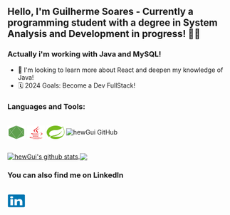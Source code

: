 ## Hello, I'm Guilherme Soares - Currently a programming student with a degree in System Analysis and Development in progress! 🌟🌟


### Actually i'm working with Java and MySQL!

- 🔎 I'm looking to learn more about React and deepen my knowledge of Java!
- 🗓️ 2024 Goals: Become a Dev FullStack!


### Languages and Tools:
<div style="display: inline_block"><br>
  <img align="center" alt="hewGui GitHub" height="30" width="40" src="https://raw.githubusercontent.com/devicons/devicon/master/icons/nodejs/nodejs-plain.svg">
  <img align="center" alt="hewGui GitHub" height="30" width="40" src="https://raw.githubusercontent.com/devicons/devicon/master/icons/java/java-plain.svg">
  <img align="center" alt="hewGui GitHub" height="30" width="40" src="https://raw.githubusercontent.com/devicons/devicon/master/icons/spring/spring-original.svg">
  <img align="center" alt="hewGui GitHub" height="30" width="40" src="https://img.shields.io/badge/GIT-E44C30?style=for-the-badge&logo=git&logoColor=white">
</div>

##

<div>
<a href="https://github.com/hewGui">
  <img align="center" src="https://github-readme-stats.vercel.app/api?username=hewGui&show_icons=true&theme=radical" alt="hewGui's github stats" />
</a>
<a href="https://github.com/hewGui">
  <img align="center" src="https://github-readme-stats.vercel.app/api/top-langs/?username=hewGui&layout=compact&theme=radical" />
</a>
</div>
  



### You can also find me on LinkedIn
  <div style="display: inline_block"><br>
  <a href="https://www.linkedin.com/in/guilherme-soarest/"> 
    <img align="center" alt="hewGui GitHub" height="30" width="40" src="https://raw.githubusercontent.com/devicons/devicon/master/icons/linkedin/linkedin-original.svg">
  </a>
</div>

